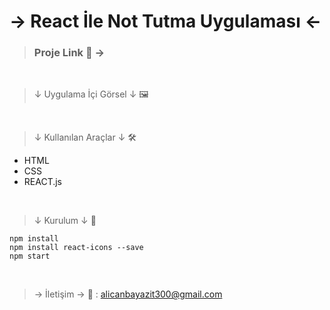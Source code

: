 # → React İle Not Tutma Uygulaması ←

> ### Proje Link 📎 → 

<br>

>↓ Uygulama İçi Görsel ↓ 🖼



<br>

>↓ Kullanılan Araçlar ↓ 🛠

* HTML
* CSS
* REACT.js

<br>

>↓ Kurulum ↓ 🧱

```
npm install
npm install react-icons --save
npm start
```

<br>

> → İletişim →  📩 :
> alicanbayazit300@gmail.com
